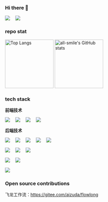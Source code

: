 <div align="left">
  
### Hi there 👋 

<!-- profile logo 个人资料徽标 -->
<div>
  <a href="https://blog.hewenyao.top/"><img src="https://img.shields.io/badge/Website-博客-blue" /></a>&emsp;
  <a href="https://blog.csdn.net/hwy499"><img src="https://img.shields.io/badge/CSDN-论坛-c32136" /></a>&emsp;
</div>


### repo stat

<div width="100%">
  <img src="https://github-readme-stats.vercel.app/api?username=poeticalcode&show_icons=true&theme=tokyonight"
  alt="Top Langs" height="160"  style="flex:1" />
  <img
  src="https://github-readme-stats.vercel.app/api/top-langs/?username=poeticalcode&layout=compact&theme=tokyonight"
  alt="all-smile's GitHub stats" height="160" style="flex:1"/>
</div>


### tech stack 
  
**前端技术**
  
<a href="https://blog.hewenyao.top/"><img src="https://img.shields.io/badge/Vue-开发框架-blue" /></a>&emsp;
<a href="https://blog.hewenyao.top/"><img src="https://img.shields.io/badge/TypeScript-语言-blue" /></a>&emsp;
<a href="https://blog.hewenyao.top/"><img src="https://img.shields.io/badge/javascript-语言-blue" /></a>&emsp;
<a href="https://blog.hewenyao.top/"><img src="https://img.shields.io/badge/webpack-构建工具-blue" /></a>&emsp;
  


**后端技术**

<a href="https://blog.hewenyao.top/"><img src="https://img.shields.io/badge/Java-语言-blue" /></a>&emsp;
<a href="https://blog.hewenyao.top/"><img src="https://img.shields.io/badge/SpringBoot-后端框架-blue" /></a>&emsp;
<a href="https://blog.hewenyao.top/"><img src="https://img.shields.io/badge/SpringCloud-后端框架-blue" /></a>&emsp;
<a href="https://blog.hewenyao.top/"><img src="https://img.shields.io/badge/MyBatis-ORM 框架-blue" /></a>&emsp;
<a href="https://blog.hewenyao.top/"><img src="https://img.shields.io/badge/MyBatisPlus-ORM 框架-blue" /></a>&emsp;
  

<a href="https://blog.hewenyao.top/"><img src="https://img.shields.io/badge/Golang-语言-blue" /></a>&emsp;
<a href="https://blog.hewenyao.top/"><img src="https://img.shields.io/badge/Gorm-ORM 框架-blue" /></a>&emsp;
<a href="https://blog.hewenyao.top/"><img src="https://img.shields.io/badge/Gin-Web 框架-blue" /></a>&emsp;
  
<a href="https://blog.hewenyao.top/"><img src="https://img.shields.io/badge/MySQL-数据库-blue" /></a>&emsp;
<a href="https://blog.hewenyao.top/"><img src="https://img.shields.io/badge/Clickhouse-数据库-blue" /></a>&emsp; 
  
<a href="https://blog.hewenyao.top/"><img src="https://img.shields.io/badge/Python-语言-blue" /></a>&emsp;
 
  



  
  
  

  
### Open source contributions

飞龙工作流：https://gitee.com/aizuda/flowlong





<!--
### Hi there 👋
**he-wen-yao/he-wen-yao** is a ✨ _special_ ✨ repository because its `README.md` (this file) appears on your GitHub profile.

Here are some ideas to get you started:

- 🔭 I’m currently working on ...
- 🌱 I’m currently learning ...
- 👯 I’m looking to collaborate on ...
- 🤔 I’m looking for help with ...
- 💬 Ask me about ...
- 📫 How to reach me: ...
- 😄 Pronouns: ...
- ⚡ Fun fact: ...
-->
  
  
  
</div>
